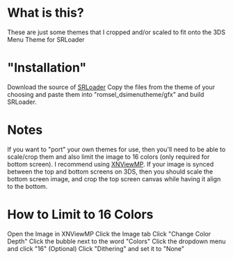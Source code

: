 # What is this?
These are just some themes that I cropped and/or scaled to fit onto the 3DS Menu Theme for SRLoader

# "Installation"
Download the source of [SRLoader](https://github.com/Robz8/SRLoader)
Copy the files from the theme of your choosing and paste them into "romsel_dsimenutheme/gfx" and build SRLoader.

# Notes
If you want to "port" your own themes for use, then you'll need to be able to scale/crop them and also limit the image to 16 colors (only required for bottom screen).
I recommend using [XNViewMP](https://www.xnview.com/en/xnviewmp/).
If your image is synced between the top and bottom screens on 3DS, then you should scale the bottom screen image, and crop the top screen canvas while having it align to the bottom.

# How to Limit to 16 Colors
Open the Image in XNViewMP
Click the Image tab
Click "Change Color Depth"
Click the bubble next to the word "Colors"
Click the dropdown menu and click "16"
(Optional) Click "Dithering" and set it to "None"
